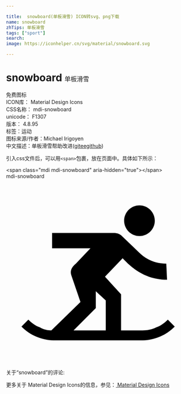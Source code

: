 ```yaml
---

title:  snowboard(单板滑雪) ICON转svg、png下载
name: snowboard
zhTips: 单板滑雪
tags: ["sport"]
search: 
image: https://iconhelper.cn/svg/material/snowboard.svg

---
```


# snowboard  <small style="font-size: 60%;font-weight: 100">单板滑雪</small>


<div class="detail-page">
<p>
<span><span class="badge-success badge">免费图标</span> </span>
<br/>
<span>
ICON库：
<span class="badge-secondary badge">Material Design Icons</span> 
</span>
<br/>
<span>
CSS名称：
<span class="badge-secondary badge">mdi-snowboard</span> 
</span>
<br/>
<span>
unicode：
<span class="badge-secondary badge">F1307</span> 
<copy-btn content='F1307' btn-title=""></copy-btn>
<copy-btn :content='String.fromCodePoint(parseInt("F1307", 16))' btn-title="复制U"></copy-btn>
</span>
<br/>
<span>
版本：
<span class="badge-secondary badge">4.8.95</span> 
</span><br/><span>标签：<span class="badge-light badge"><router-link to="/tags/sport.html">运动</router-link></span></span>
<br/>
<span>图标来源/作者：<span class="badge-light badge">Michael Irigoyen</span></span> 
<br/>
<span class="zh-detail">中文描述：<span class="badge-primary badge">单板滑雪</span><span class="help-link"><span>帮助改进</span>(<a href="https://gitee.com/liuwave/icon-helper/edit/master/json/material/snowboard.json" target="_blank" rel="noopener noreferrer">gitee</a><a href="https://github.com/liuwave/icon-helper/edit/master/json/material/snowboard.json" target="_blank" rel="noopener noreferrer">github</a></span>)</span><br/>
</p>
</div>
<div class="alert alert-dark">
  <i class="mdi mdi-snowboard mdi-48px"></i>
  <i class="mdi mdi-snowboard mdi-36px"></i>
  <i class="mdi mdi-snowboard mdi-24px"></i>
  <i class="mdi mdi-snowboard mdi-18px"></i>
</div>
<div>
  <p>引入css文件后，可以用<code>&lt;span&gt;</code>包裹，放在页面中。具体如下所示：    
  </p>
  <div class="alert alert-primary" style="font-size: 14px">
    &lt;span class="mdi mdi-snowboard" aria-hidden="true"&gt;&lt;/span&gt;
    <copy-btn content='<span class="mdi mdi-snowboard" aria-hidden="true"></span>'></copy-btn>
  </div>
  <div class="alert alert-secondary">
    <i class="mdi mdi-snowboard"
    style="font-size: 24px"
    aria-hidden="true"></i> mdi-snowboard
    <copy-btn content="mdi-snowboard" btn-title="复制图标名称"></copy-btn>
  </div>
</div>
<div id="svg" class="svg-wrap">
<svg xmlns="http://www.w3.org/2000/svg" viewBox="0 0 24 24"><path d="M15.4 5.4C15.4 4.3 16.3 3.4 17.4 3.4C18.5 3.4 19.4 4.3 19.4 5.4C19.4 6.5 18.5 7.4 17.4 7.4C16.3 7.4 15.4 6.5 15.4 5.4M22 19.2C21.4 19.8 20.8 20.2 20.1 20.5C19.4 20.8 18.6 21 17.8 21H6.2C5.4 21 4.6 20.8 3.9 20.5C3.2 20.2 2.6 19.8 2 19.2L2.9 18.3C3.3 18.7 3.8 19.1 4.4 19.3C4.9 19.6 5.4 19.7 5.9 19.7L9.7 16L8.5 12.5C8.3 11.9 8.6 11.4 9.1 11L11 9H6V7H14C14.5 7 14.7 7.1 15 7.3L17.3 9.5C18.3 10.5 19.5 11 20.9 11L21 13.1C19.1 13.1 17.4 12.4 15.9 11L15.2 10.3L12.9 12.7L15 15V19.7H17.8C18.4 19.7 19 19.6 19.6 19.3C20.2 19.1 20.7 18.7 21.1 18.3L22 19.2M8.8 19.7H13V15.8L11.7 14.6V16.8L8.8 19.7Z" /></svg>
</div>
<detail full-name='mdi-snowboard'></detail>
<div>
<p>关于“snowboard”的评论:</p>
</div>
<Vssue title="关于“snowboard”的评论" ></Vssue>    
<div><p>更多关于 Material Design Icons的信息，参见：<a target="_blank" href="https://iconhelper.cn/material.html"> Material Design Icons</a>
</p></div>
